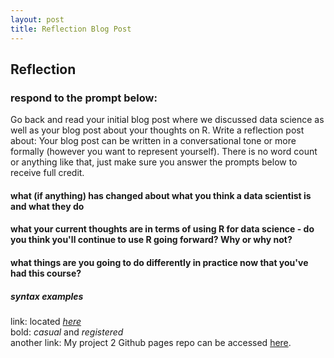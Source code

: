 ```yaml
---
layout: post
title: Reflection Blog Post
---
```


## Reflection

### respond to the prompt below:
Go back and read your initial blog post where we discussed data science as well as your blog post about your thoughts on R.  Write a reflection post about: Your blog post can be written in a conversational tone or more formally (however you want to represent yourself).  There is no word count or anything like that, just make sure you answer the prompts below to receive full credit.

#### what (if anything) has changed about what you think a data scientist is and what they do

#### what your current thoughts are in terms of using R for data science - do you think you'll continue to use R going forward?  Why or why not?

#### what things are you going to do differently in practice now that you've had this course?


##### syntax examples  
link: located *[here](https://archive.ics.uci.edu/ml/datasets/Bike+Sharing+Dataset)*  
bold: *casual* and *registered*  
another link: My project 2 Github pages repo can be accessed [here](https://github.com/kmlopez12/ST558-Project2).
